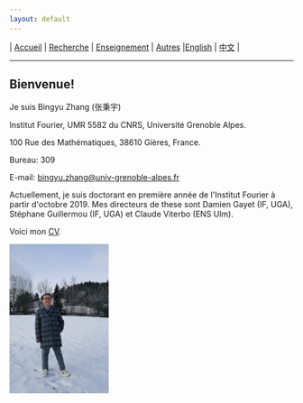 ```yaml
---
layout: default
---
```



| [Accueil](index-fr.md)  | [Recherche](research-fr.md)    | [Enseignement](teaching-fr.md) | [Autres](others-fr.md)    |[English](index.md)    | [中文](index-ch.md) |

* * *
## Bienvenue!

Je suis Bingyu Zhang (张秉宇)

Institut Fourier, UMR 5582 du CNRS, Université Grenoble Alpes.

100 Rue des Mathématiques, 38610 Gières, France.

Bureau: 309

E-mail: bingyu.zhang@univ-grenoble-alpes.fr

Actuellement, je suis doctorant en première année de l'Institut Fourier à partir d'octobre 2019. Mes directeurs de these sont Damien Gayet (IF, UGA), Stéphane Guillermou (IF, UGA) et Claude Viterbo (ENS Ulm).

Voici mon [CV](Files/CV.pdf).

<img src="me.jpeg" width="35%" height="35%">








